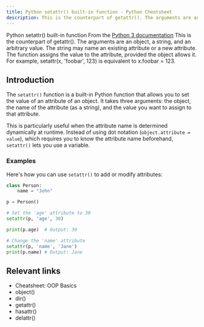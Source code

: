 ```yaml
---
title: Python setattr() built-in function - Python Cheatsheet
description: This is the counterpart of getattr(). The arguments are an object, a string, and an arbitrary value. The string may name an existing attribute or a new attribute. The function assigns the value to the attribute, provided the object allows it. For example, setattr(x, 'foobar', 123) is equivalent to x.foobar = 123.
---
```


<base-title :title="frontmatter.title" :description="frontmatter.description">
Python setattr() built-in function
</base-title>

<base-disclaimer>
  <base-disclaimer-title>
    From the <a target="_blank" href="https://docs.python.org/3/library/functions.html#setattr">Python 3 documentation</a>
  </base-disclaimer-title>
  <base-disclaimer-content>
   This is the counterpart of <router-link to="/builtin/getattr">getattr()</router-link>. The arguments are an object, a string, and an arbitrary value. The string may name an existing attribute or a new attribute. The function assigns the value to the attribute, provided the object allows it. For example, setattr(x, 'foobar', 123) is equivalent to x.foobar = 123.
  </base-disclaimer-content>
</base-disclaimer>

## Introduction

The `setattr()` function is a built-in Python function that allows you to set the value of an attribute of an object. It takes three arguments: the object, the name of the attribute (as a string), and the value you want to assign to that attribute.

This is particularly useful when the attribute name is determined dynamically at runtime. Instead of using dot notation (`object.attribute = value`), which requires you to know the attribute name beforehand, `setattr()` lets you use a variable.

### Examples

Here's how you can use `setattr()` to add or modify attributes:

```python
class Person:
    name = "John"

p = Person()

# Set the 'age' attribute to 30
setattr(p, 'age', 30)

print(p.age)  # Output: 30

# Change the 'name' attribute
setattr(p, 'name', 'Jane')
print(p.name) # Output: Jane
```

## Relevant links

- <router-link to="/cheatsheet/oop-basics">Cheatsheet: OOP Basics</router-link>
- <router-link to="/builtin/object">object()</router-link>
- <router-link to="/builtin/dir">dir()</router-link>
- <router-link to="/builtin/getattr">getattr()</router-link>
- <router-link to="/builtin/hasattr">hasattr()</router-link>
- <router-link to="/builtin/delattr">delattr()</router-link>
